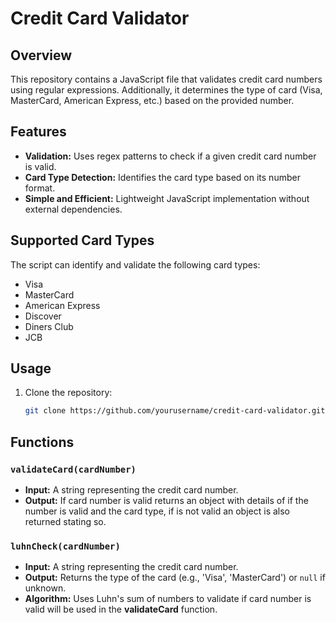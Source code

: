 # Credit Card Validator

## Overview
This repository contains a JavaScript file that validates credit card numbers using regular expressions. Additionally, it determines the type of card (Visa, MasterCard, American Express, etc.) based on the provided number.

## Features
- **Validation:** Uses regex patterns to check if a given credit card number is valid.
- **Card Type Detection:** Identifies the card type based on its number format.
- **Simple and Efficient:** Lightweight JavaScript implementation without external dependencies.

## Supported Card Types
The script can identify and validate the following card types:
- Visa
- MasterCard
- American Express
- Discover
- Diners Club
- JCB

## Usage

1. Clone the repository:
   ```sh
   git clone https://github.com/yourusername/credit-card-validator.git
   ```
   
## Functions

### `validateCard(cardNumber)`
- **Input:** A string representing the credit card number.
- **Output:** If card number is valid returns an object with details of if the number is valid and the card type, if is not valid an object is also returned stating so.

### `luhnCheck(cardNumber)`
- **Input:** A string representing the credit card number.
- **Output:** Returns the type of the card (e.g., 'Visa', 'MasterCard') or `null` if unknown.
- **Algorithm:** Uses Luhn's sum of numbers to validate if card number is valid will be used in the **validateCard** function.
